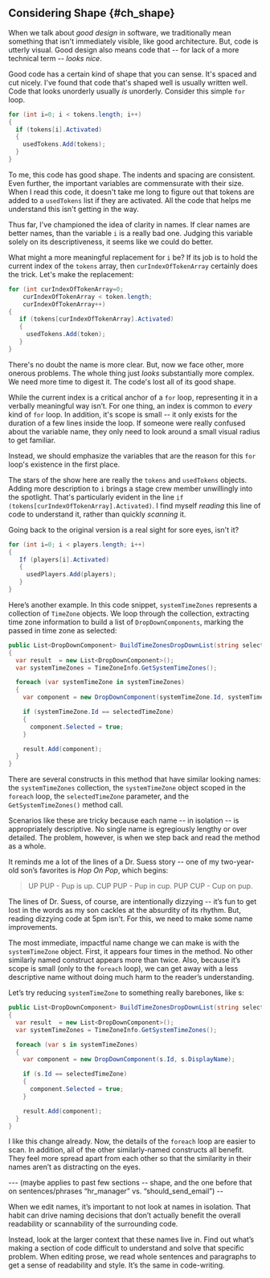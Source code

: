 ## Considering Shape {#ch_shape}

When we talk about _good design_ in software, we traditionally mean something that isn't immediately visible, like good architecture. But, code is utterly visual. Good design also means code that -- for lack of a more technical term -- _looks nice_.

Good code has a certain kind of shape that you can sense. It's spaced and cut nicely. 
I've found that code that's shaped well is usually written well. Code that looks unorderly usually _is_ unorderly. Consider this simple `for` loop.

```C#
for (int i=0; i < tokens.length; i++)
{
  if (tokens[i].Activated)
  {
    usedTokens.Add(tokens);
  }
}
```

To me, this code has good shape. The indents and spacing are consistent. Even further, the  important variables are commensurate with their size. When I read this code, it doesn't take me long to figure out that tokens are added to a `usedTokens` list if they are activated. All the code that helps me understand this isn't getting in the way.

Thus far, I've championed the idea of clarity in names. If clear names are better names, than the variable `i` is a really bad one. Judging this variable solely on its descriptiveness, it seems like we could do better.

What might a more meaningful replacement for `i` be? If its job is to hold the current index of the `tokens` array, then `curIndexOfTokenArray` certainly does the trick. Let's make the replacement:

```C#
for (int curIndexOfTokenArray=0; 
	curIndexOfTokenArray < token.length; 
	curIndexOfTokenArray++)
{
   if (tokens[curIndexOfTokenArray].Activated)
   {
     usedTokens.Add(token);
   }
}
```

There's no doubt the name is more clear. But, now we face other, more onerous problems. The whole thing just _looks_ substantially more complex. We need more time to digest it. The code's lost all of its good shape.

While the current index is a critical anchor of a `for` loop, representing it in a verbally meaningful way isn’t. For one thing, an index is common to _every_ kind of `for` loop. In addition, it's scope is small -- it only exists for the duration of a few lines inside the loop. If someone were really confused about the variable name, they only need to look around a small visual radius to get familiar.

Instead, we should emphasize the variables that are the reason for this `for` loop's existence in the first place. 

The stars of the show here are really the `tokens` and `usedTokens` objects. Adding more description to `i`  brings a stage crew member unwillingly into the spotlight. That's particularly evident in the line `if (tokens[curIndexOfTokenArray].Activated)`.  I find myself _reading_ this line of code to understand it, rather than quickly _scanning_ it.

Going back to the original version is a real sight for sore eyes, isn't it?

```C#
for (int i=0; i < players.length; i++)
{
   If (players[i].Activated)
   {
     usedPlayers.Add(players);
   }
}
```

Here’s another example. In this code snippet, `systemTimeZones` represents a collection of `TimeZone` objects. We loop through the collection, extracting time zone information to build a list of `DropDownComponents`, marking the passed in time zone as selected:

```C#
public List<DropDownComponent> BuildTimeZonesDropDownList(string selectedTimeZone)
{
  var result  = new List<DropDownComponent>();
  var systemTimeZones = TimeZoneInfo.GetSystemTimeZones();

  foreach (var systemTimeZone in systemTimeZones)
  {
    var component = new DropDownComponent(systemTimeZone.Id, systemTimeZone.DisplayName);

    if (systemTimeZone.Id == selectedTimeZone)
    {
      component.Selected = true;
    }

    result.Add(component);
  }
}
```

There are several constructs in this method that have similar looking names: the `systemTimeZones` collection, the `systemTimeZone` object scoped in the `foreach` loop, the `selectedTimeZone` parameter, and the `GetSystemTimeZones()` method call. 

Scenarios like these are tricky because each name -- in isolation -- is appropriately descriptive. No single name is egregiously lengthy or over detailed. The problem, however, is when we step back and read the method as a whole.

It reminds me a lot of the lines of a Dr. Suess story -- one of my two-year-old son’s favorites is _Hop On Pop_, which begins:

> UP PUP - Pup is up. 
> CUP PUP - Pup in cup. 
> PUP CUP - Cup on pup.

The lines of Dr. Suess, of course, are intentionally dizzying -- it’s fun to get lost in the words as my son cackles at the absurdity of its rhythm. But, reading dizzying code at 5pm isn't. For this, we need to make some name improvements.

The most immediate, impactful name change we can make is with the `systemTimeZone` object. First, it appears four times in the method. No other similarly named construct appears more than twice. Also, because it’s scope is small (only to the `foreach` loop), we can get away with a less descriptive name without doing much harm to the reader’s understanding. 

Let’s try reducing `systemTimeZone` to something really barebones, like s:

```C#
public List<DropDownComponent> BuildTimeZonesDropDownList(string selectedTimeZone)
{
  var result  = new List<DropDownComponent>();
  var systemTimeZones = TimeZoneInfo.GetSystemTimeZones();

  foreach (var s in systemTimeZones)
  {
    var component = new DropDownComponent(s.Id, s.DisplayName);

    if (s.Id == selectedTimeZone)
    {
      component.Selected = true;
    }

    result.Add(component);
  }
}
```

I like this change already. Now, the details of the `foreach` loop are easier to scan. In addition, all of the other similarly-named constructs all benefit. They feel more spread apart from each other so that the similarity in their names aren’t as distracting on the eyes.


--- (maybe applies to past few sections -- shape, and the one before that on sentences/phrases “hr_manager” vs. “should_send_email”) --

When we edit names, it’s important to not look at names in isolation. That habit can drive naming decisions that don’t actually benefit the overall readability or scannability of the surrounding code.

Instead, look at the larger context that these names live in. Find out what’s making a section of code difficult to understand and solve that specific problem. When editing prose, we read whole sentences and paragraphs to get a sense of readability and style. It’s the same in code-writing.

